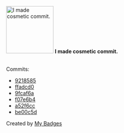 <img src="https://my-badges.github.io/my-badges/cosmetic-commit.png" alt="I made cosmetic commit." title="I made cosmetic commit." width="128">
<strong>I made cosmetic commit.</strong>
<br><br>

Commits:

- <a href="https://github.com/Rignchen/dotfile/commit/9218585d68445f44d38bdd83dd804500469203bd">9218585</a>
- <a href="https://github.com/Rignchen/dotfile/commit/ffadcd0569f7192b8f7494d3a9b46558f6521cc3">ffadcd0</a>
- <a href="https://github.com/Rignchen/dotfile/commit/9fcaf6aa2cf8f8a1b8f5d88cb2c6cd3be1eefc39">9fcaf6a</a>
- <a href="https://github.com/Rignchen/advent-of-code/commit/f07e6b4a4075e97b7ffe8ec871395a98099843e3">f07e6b4</a>
- <a href="https://github.com/Rignchen/advent-of-code/commit/a52f6cc25170b13c667e434608d3b3e9aeb11eb2">a52f6cc</a>
- <a href="https://github.com/Rignchen/advent-of-code/commit/be00c5dba05811d4db6f4253024c8658eefd9c6d">be00c5d</a>


Created by <a href="https://github.com/my-badges/my-badges">My Badges</a>